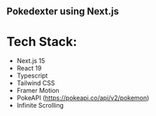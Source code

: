 ## Pokedexter using Next.js
# Tech Stack: 
- Next.js 15
- React 19
- Typescript
- Tailwind CSS
- Framer Motion
- PokeAPI (https://pokeapi.co/api/v2/pokemon)
- Infinite Scrolling